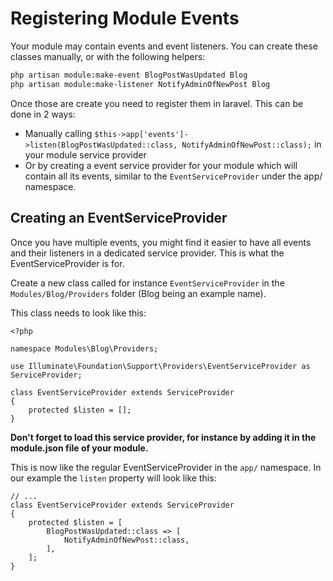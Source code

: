 # Registering Module Events

Your module may contain events and event listeners. You can create these classes manually, or with the following helpers:

``` bash
php artisan module:make-event BlogPostWasUpdated Blog
php artisan module:make-listener NotifyAdminOfNewPost Blog
```

Once those are create you need to register them in laravel. This can be done in 2 ways:

- Manually calling `$this->app['events']->listen(BlogPostWasUpdated::class, NotifyAdminOfNewPost::class);` in your module service provider
- Or by creating a event service provider for your module which will contain all its events, similar to the `EventServiceProvider` under the app/ namespace.

## Creating an EventServiceProvider

Once you have multiple events, you might find it easier to have all events and their listeners in a dedicated service provider. This is what the EventServiceProvider is for.

Create a new class called for instance `EventServiceProvider` in the `Modules/Blog/Providers` folder (Blog being an example name).

This class needs to look like this:

``` .language-php
<?php

namespace Modules\Blog\Providers;

use Illuminate\Foundation\Support\Providers\EventServiceProvider as ServiceProvider;

class EventServiceProvider extends ServiceProvider
{
    protected $listen = [];
}
```


<div class="callout-block callout-success">
    <div class="content" style="margin-left: 0;">
        <p><strong>Don't forget to load this service provider, for instance by adding it in the module.json file of your module.</strong></p>
    </div>
</div>

This is now like the regular EventServiceProvider in the `app/` namespace. In our example the `listen` property will look like this:


``` .language-php
// ...
class EventServiceProvider extends ServiceProvider
{
    protected $listen = [
        BlogPostWasUpdated::class => [
            NotifyAdminOfNewPost::class,
        ],
    ];
}
```
